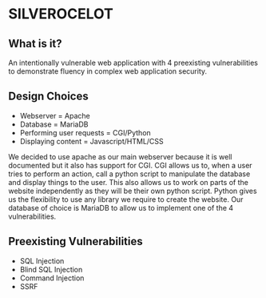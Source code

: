 # SILVEROCELOT

## What is it?
An intentionally vulnerable web application with 4 preexisting vulnerabilities to demonstrate fluency in complex web application security.  
## Design Choices
* Webserver = Apache
* Database = MariaDB
* Performing user requests = CGI/Python
* Displaying content = Javascript/HTML/CSS

We decided to use apache as our main webserver because it is well documented but it also has support for CGI. CGI allows us to, when a user tries to perform an action, call a python script to manipulate the database and display things to the user. This also allows us to work on parts of the website independently as they will be their own python script. Python gives us the flexibility to use any library we require to create the website. Our database of choice is MariaDB to allow us to implement one of the 4 vulnerabilities.

## Preexisting Vulnerabilities
* SQL Injection
* Blind SQL Injection
* Command Injection
* SSRF
